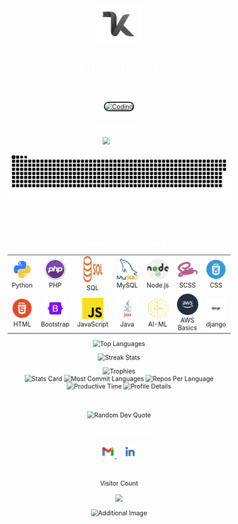 <p align="center">
    <a href="https://github.com/khushdiyora" target="_blank">
        <img alt="logo" width="100" height="auto" src="assets/khush.png" />
    </a>
</p>
<h1 align="center" style="color: white;">Khush Diyora</h1>
<h3 align="center" style="color: white;">Computer Engineer</h3>

<p align="center">
    <a href="#" target="_blank">
        <img alt="Coding" width="300" height="auto" src="assets/khush.gif" style="border-radius: 15px; border: 2px solid #000;" />
    </a>
</p>

<h3 align="center" style="color: white;">My Interests</h3>
<p align="center" style="color: white;">
    <img src="https://readme-typing-svg.demolab.com/?lines=Artificial%20Intelligence;Machine%20Learning;Deep%20Learning;FrontEnd%20Development;Data%20Science;Computer%20Vision&font=Fira%20Code&center=true&width=380&height=50&duration=1000&pause=1000&color=#6A5ACD" alt="Interests">
</p>

<p align="center" style="color: white;">
  <a href="https://github.com/khushdiyora">
    <img src="assets/contributions.svg" />
  </a>
</p>

<p align="center" style="color: white;">Currently working on - Private Projects</p>
<p align="center" style="color: white;">Currently learning - Artificial Intelligence and Machine Learning</p>

<h3 align="center" style="color: white;">Languages in which I work</h3>
<div align="center">
   <table>
  <tr>
    <td align="center" width="96">
      <img src="assets/python.png" width="48" height="48" alt="Python" />
      <br>Python
    </td>
    <td align="center" width="96">
      <img src="assets/php-icon-2048x2048-zjxns1zh.png" width="48" height="48" alt="PHP" />
      <br>PHP
    </td>
    <td align="center" width="96">
      <img src="assets/Sql_data_base_with_logo.png" width="48" height="60" alt="SQL" />
      <br>SQL
    </td>
    <td align="center" width="96">
      <img src="assets/mysql.png" width="48" height="48" alt="MySQL" />
      <br>MySQL
    </td>
    <td align="center" width="96">
      <img src="assets/node-js.png" width="48" height="48" alt="Node.js" />
      <br>Node.js
    </td>
    <td align="center" width="96">
      <img src="assets/scss.png" width="48" height="48" alt="SCSS" />
      <br>SCSS
    </td>
    <td align="center" width="96">
      <img src="assets/csss.png" width="48" height="48" alt="CSS" />
      <br>CSS
    </td>
  </tr>
  <tr>
    <td align="center" width="96">
      <img src="assets/html5.png" width="48" height="48" alt="HTML" />
      <br>HTML
    </td>
    <td align="center" width="96">
      <img src="assets/bootstrap.png" width="48" height="48" alt="Bootstrap" />
      <br>Bootstrap
    </td>
    <td align="center" width="96">
      <img src="assets/javascript.png" width="48" height="48" alt="JavaScript" />
      <br>JavaScript
    </td>
    <td align="center" width="96">
      <img src="assets/javaa.png" width="48" height="48" alt="Java" />
      <br>Java
    </td>
    <td align="center" width="96">
      <img src="assets/AI-ML.png" width="48" height="48" alt="AI-ML" />
      <br>AI-ML
    </td>
    <td align="center" width="96">
      <img src="assets/aws.png" width="48" height="48" alt="AWS" />
      <br>AWS Basics
    </td>
    <td align="center" width="96">
      <img src="assets/django.png" width="48" height="48" alt="DJango" />
      <br>django
    </td>
  </tr>
</table>

</div>

<p align="center">
    <img src="https://github-readme-stats.vercel.app/api/top-langs?username=khushdiyora&hide_border=true&no-bg=true&no-frame=true&layout=compact&theme=transparent&hide=html,css,pug" alt="Top Languages" />
</p>
<p align="center">
    <img src="https://github-readme-streak-stats.herokuapp.com/?user=khushdiyora&hide_border=true&theme=transparent" alt="Streak Stats" />
</p>

<div align="center">
    <img src="https://github-profile-trophy.vercel.app/?username=khushdiyora&no-bg=true&no-frame=true&title=-Reviews,-PullRequest&row=2&column=3" alt="Trophies" />
</div>

<div align="center">
    <img src="https://github-profile-summary-cards.vercel.app/api/cards/stats?username=khushdiyora&theme=transparent" height="180em" alt="Stats Card" />
    <img src="http://github-profile-summary-cards.vercel.app/api/cards/most-commit-language?username=khushdiyora&theme=transparent&exclude=CSS,Jupyter%20Notebook" height="180em" alt="Most Commit Languages" />
    <img src="http://github-profile-summary-cards.vercel.app/api/cards/repos-per-language?username=khushdiyora&theme=transparent&exclude=CSS,Jupyter%20Notebook" height="180em" alt="Repos Per Language" />
    <img src="http://github-profile-summary-cards.vercel.app/api/cards/productive-time?username=khushdiyora&theme=transparent&utcOffset=5.30" height="180em" alt="Productive Time" />
    <img src="https://github-profile-summary-cards.vercel.app/api/cards/profile-details?username=khushdiyora&theme=transparent" height="180em" alt="Profile Details" />
</div>
<br>
<br>
<p align="center">
    <img src="https://quotes-github-readme.vercel.app/api?type=horizontal&theme=transparent" alt="Random Dev Quote" />
</p>

<h3 align="center" style="color: white;">Connect with Me</h3>
<p align="center">
    <a href="mailto:khushdiyora55@gmail.com" target="_blank">
        <img src="assets/gmail.png" alt="Gmail" height="30" width="30" style="border-radius: 50%;" />
    </a>&nbsp;&nbsp;&nbsp;
    <a href="https://linkedin.com/in/khushdiyora/" target="_blank">
        <img src="assets/linkedin.png" alt="LinkedIn" height="30" width="30" style="border-radius: 50%;" />
    </a>
</p>

<br>
<p align="center"> 
Visitor Count<br>
    <br>
  <img src="https://profile-counter.glitch.me/khushdiyora/count.svg"/>
<p align="center">
    <img src="https://github.com/user-attachments/assets/bdcbaae8-8fe2-43cf-8047-4cec63f94f98" alt="Additional Image" />
</p>
